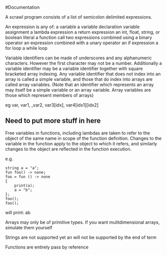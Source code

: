 #Documentation

A scrawl program consists of a list of semicolon delimited expressions.

An expression is any of:
    a variable
    a variable declaration
    variable assignment
    a lambda expression
    a return expression
    an int, float, string, or boolean literal
    a function call
    two expressions combined using a binary operator
    an expression combined with a unary operator
    an if expression
    a for loop
    a while loop


Variable identifiers can be made of underscores and any alphanumeric characters.
However the first character may not be a number.
Additionally a variable identifier may be a variable identifier together with square
bracketed array indexing.
Any variable identifier that does not index into an array is called a simple variable, and those
that do index into arrays are called array variables. (Note that an identifier which represents an
array may itself be a simple variable or an array variable. Array variables are those which represent
members of arrays) 

eg var, var1, _var2, var3[idx], var4[idx1][idx2]


Need to put more stuff in here
------------

Free variables in functions, including lambdas are taken to refer to the object
of the same name in scope of the function  definition. Changes to the variable
in the function apply to the object to which it refers, and similarly changes to
the object are reflected in the function execution.

e.g.

    string a = "a";
    fun foo() -> none;
    foo = fun () -> none
    {
        print(a);
        a = "b";
    };
    foo();
    foo();

will print: ab


Arrays may only be of primitive types. If you want mulitdimensional arrays, simulate them
yourself
    
Strings are not supported yet an will not be supported by the end of term

Functions are entirely pass by reference
